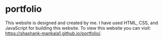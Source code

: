 # portfolio
This website is designed and created by me. 
I have used HTML, CSS, and JavaScript for building this website.
To view this website you can visit: https://shashank-mankala1.github.io/portfolio/.
